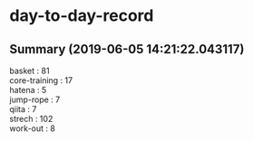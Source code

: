 # day-to-day-record  
## Summary  (2019-06-05 14:21:22.043117)  
basket : 81  
core-training : 17  
hatena : 5  
jump-rope : 7  
qiita : 7  
strech : 102  
work-out : 8  
